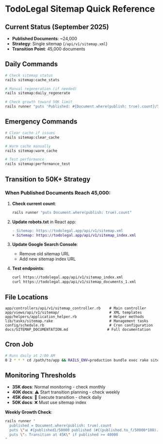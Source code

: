 # TodoLegal Sitemap Quick Reference

## Current Status (September 2025)
- **Published Documents**: ~24,000
- **Strategy**: Single sitemap (`/api/v1/sitemap.xml`)
- **Transition Point**: 45,000 documents

## Daily Commands

```bash
# Check sitemap status
rails sitemap:cache_stats

# Manual regeneration (if needed)
rails sitemap:daily_regenerate

# Check growth toward 50K limit
rails runner "puts 'Published: #{Document.where(publish: true).count}/50000'"
```

## Emergency Commands

```bash
# Clear cache if issues
rails sitemap:clear_cache

# Warm cache manually
rails sitemap:warm_cache

# Test performance
rails sitemap:performance_test
```

## Transition to 50K+ Strategy

### When Published Documents Reach 45,000:

1. **Check current count**:
   ```bash
   rails runner "puts Document.where(publish: true).count"
   ```

2. **Update robots.txt** in React app:
   ```diff
   - Sitemap: https://todolegal.app/api/v1/sitemap.xml
   + Sitemap: https://todolegal.app/api/v1/sitemap_index.xml
   ```

3. **Update Google Search Console**:
   - Remove old sitemap URL
   - Add new sitemap index URL

4. **Test endpoints**:
   ```bash
   curl https://todolegal.app/api/v1/sitemap_index.xml
   curl https://todolegal.app/api/v1/sitemap_documents_1.xml
   ```

## File Locations

```
app/controllers/api/v1/sitemap_controller.rb    # Main controller
app/views/api/v1/sitemap/                       # XML templates  
app/helpers/application_helper.rb               # Helper methods
lib/tasks/sitemap.rake                          # Management tasks
config/schedule.rb                              # Cron configuration
docs/SITEMAP_DOCUMENTATION.md                  # Full documentation
```

## Cron Job

```bash
# Runs daily at 2:00 AM
0 2 * * * cd /path/to/app && RAILS_ENV=production bundle exec rake sitemap:daily_regenerate
```

## Monitoring Thresholds

- **35K docs**: Normal monitoring - check monthly
- **40K docs**: ⚠️ Start transition planning - check weekly  
- **45K docs**: 🚨 Execute transition - check daily
- **50K docs**: ❌ Must use sitemap index

**Weekly Growth Check**:
```bash
rails runner "
  published = Document.where(publish: true).count
  puts \"📊 #{published}/50000 published (#{(published.to_f/50000*100).round(1)}%)\"
  puts \"⚠️ Transition at 45K\" if published >= 40000
"
```
